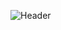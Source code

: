 ![Header](./https://user-images.githubusercontent.com/40197323/235309256-374250fe-1432-45bf-9ecf-00c973f2c01f.png)

